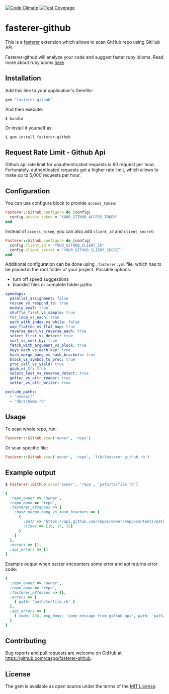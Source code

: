 [![Code Climate](https://codeclimate.com/github/caspg/fasterer-github/badges/gpa.svg)](https://codeclimate.com/github/caspg/fasterer-github)
[![Test Coverage](https://codeclimate.com/github/caspg/fasterer-github/badges/coverage.svg)](https://codeclimate.com/github/caspg/fasterer-github/coverage)

# fasterer-github

This is a [fasterer](https://github.com/DamirSvrtan/fasterer) extension which allows to scan GitHub repo using GitHub API.

Fasterer-github will analyze your code and suggest faster ruby idioms. Read more about ruby idoms [here](https://github.com/JuanitoFatas/fast-ruby)


## Installation

Add this line to your application's Gemfile:

```ruby
gem 'fasterer-github'
```

And then execute:

    $ bundle

Or install it yourself as:

    $ gem install fasterer-github

## Request Rate Limit - Github Api

Github api rate limit for unauthenticated requests is 60 request per hour. Fortunately, authenticated requests get a higher rate limit, which allows to make up to 5,000 requests per hour.

## Configuration

You can use configure block to provide `access_token`:
```ruby
Fasterer::Github.configure do |config|
  config.access_token = 'YOUR_GITHUB_ACCESS_TOKEN'
end
```

Instead of `access_token`, you can also add `client_id` and `client_secret`:

```ruby
Fasterer::Github.configure do |config|
  config.client_id = 'YOUR_GITHUB_CLIENT_ID'
  config.client_secret = 'YOUR_GITHUB_CLIENT_SECRET'
end
```

Additional configuration can be done using `.fasterer.yml` file, which has to be placed in the root folder of your project.
Possible options: 
* turn off speed suggestions
* blacklist files or complete folder paths

```yaml
speedups:
  parallel_assignment: false
  rescue_vs_respond_to: true
  module_eval: true
  shuffle_first_vs_sample: true
  for_loop_vs_each: true
  each_with_index_vs_while: false
  map_flatten_vs_flat_map: true
  reverse_each_vs_reverse_each: true
  select_first_vs_detect: true
  sort_vs_sort_by: true
  fetch_with_argument_vs_block: true
  keys_each_vs_each_key: true
  hash_merge_bang_vs_hash_brackets: true
  block_vs_symbol_to_proc: true
  proc_call_vs_yield: true
  gsub_vs_tr: true
  select_last_vs_reverse_detect: true
  getter_vs_attr_reader: true
  setter_vs_attr_writer: true

exclude_paths:
  - 'vendor/'
  - 'db/schema.rb'
```

## Usage

To scan whole repo, run:
```ruby
Fasterer::Github.scan('owner', 'repo')
```

Or scan specific file:
```ruby
Fasterer::Github.scan('owner', 'repo', 'lib/fasterer-github.rb')
```

## Example output

```ruby
$ Fasterer::Github.scan('owner', 'repo', 'path/to/file.rb')

{
  :repo_owner => 'owner',
  :repo_name => 'repo',
  :fasterer_offences => {
    :hash_merge_bang_vs_hash_brackets => [
      {
        :path => "https://api.github.com/repos/owner/repo/contents/path/to/file.rb?ref=master",
        :lines => [10, 17, 19]
      }
    ]
  },
  :errors => [],
  :api_errors => []
}
```

Example output when parser encounters some error and api returns error code:
```ruby
{
  :repo_owner => 'owner',
  :repo_name => 'repo',
  :fasterer_offences => {},
  :errors => [
    { path: 'path/to/file.rb' }
  ],
  :api_errors => [
    { code: 404, msg_body: 'some message from github api', path: 'path/to/file.rb' }
  ]
}
```

## Contributing

Bug reports and pull requests are welcome on GitHub at https://github.com/caspg/fasterer-github.


## License

The gem is available as open source under the terms of the [MIT License](http://opensource.org/licenses/MIT).

